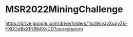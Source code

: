 # MSR2022MiningChallenge

https://drive.google.com/drive/folders/1Ioz9qvJyXuqyZ6-FXGUqBkXPUl64XyCD?usp=sharing
